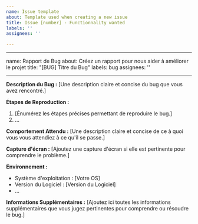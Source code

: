 ```yaml
---
name: Issue template
about: Template used when creating a new issue
title: Issue [number] - Functionnality wanted
labels: ''
assignees: ''

---
```


---
name: Rapport de Bug
about: Créez un rapport pour nous aider à améliorer le projet
title: "[BUG] Titre du Bug"
labels: bug
assignees: ''

---

**Description du Bug :**
[Une description claire et concise du bug que vous avez rencontré.]

**Étapes de Reproduction :**
1. [Énumérez les étapes précises permettant de reproduire le bug.]
2. ...

**Comportement Attendu :**
[Une description claire et concise de ce à quoi vous vous attendiez à ce qu'il se passe.]

**Capture d'écran :**
[Ajoutez une capture d'écran si elle est pertinente pour comprendre le problème.]

**Environnement :**
- Système d'exploitation : [Votre OS]
- Version du Logiciel : [Version du Logiciel]
- ...

**Informations Supplémentaires :**
[Ajoutez ici toutes les informations supplémentaires que vous jugez pertinentes pour comprendre ou résoudre le bug.]
